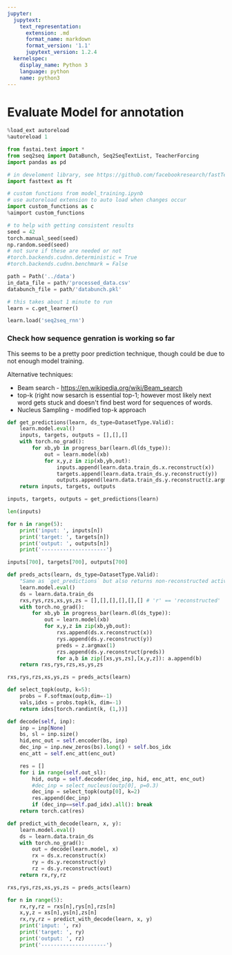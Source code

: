 ```yaml
---
jupyter:
  jupytext:
    text_representation:
      extension: .md
      format_name: markdown
      format_version: '1.1'
      jupytext_version: 1.2.4
  kernelspec:
    display_name: Python 3
    language: python
    name: python3
---
```


# Evaluate Model for annotation


```python
%load_ext autoreload
%autoreload 1
```

```python
from fastai.text import *
from seq2seq import DataBunch, Seq2SeqTextList, TeacherForcing
import pandas as pd

# in develoment library, see https://github.com/facebookresearch/fastText to download, how to build, etc.
import fasttext as ft

# custom functions from model_training.ipynb
# use autoreload extension to auto load when changes occur
import custom_functions as c
%aimport custom_functions
```

```python
# to help with getting consistent results
seed = 42
torch.manual_seed(seed)
np.random.seed(seed)
# not sure if these are needed or not
#torch.backends.cudnn.deterministic = True
#torch.backends.cudnn.benchmark = False
```

```python
path = Path('../data')
in_data_file = path/'processed_data.csv'
databunch_file = path/'databunch.pkl'
```

```python
# this takes about 1 minute to run
learn = c.get_learner()
```

```python
learn.load('seq2seq_rnn')
```

### Check how sequence genration is working so far

This seems to be a pretty poor prediction technique, though could be due to not enough model training.

Alternative techniques:

* Beam search - https://en.wikipedia.org/wiki/Beam_search
* top-k (right now sesarch is essential top-1; however most likely next word gets stuck and doesn't find best word for sequences of words.
* Nucleus  Sampling  - modified top-k approach

```python
def get_predictions(learn, ds_type=DatasetType.Valid):
    learn.model.eval()
    inputs, targets, outputs = [],[],[]
    with torch.no_grad():
        for xb,yb in progress_bar(learn.dl(ds_type)):
            out = learn.model(xb)
            for x,y,z in zip(xb,yb,out):
                inputs.append(learn.data.train_ds.x.reconstruct(x))
                targets.append(learn.data.train_ds.y.reconstruct(y))
                outputs.append(learn.data.train_ds.y.reconstruct(z.argmax(1)))
    return inputs, targets, outputs
```

```python
inputs, targets, outputs = get_predictions(learn)
```

```python
len(inputs)
```

```python
for n in range(5):
    print('input: ', inputs[n])
    print('target: ', targets[n])
    print('output: ', outputs[n])
    print('---------------------')
```

```python
inputs[700], targets[700], outputs[700]
```

```python
def preds_acts(learn, ds_type=DatasetType.Valid):
    "Same as `get_predictions` but also returns non-reconstructed activations"
    learn.model.eval()
    ds = learn.data.train_ds
    rxs,rys,rzs,xs,ys,zs = [],[],[],[],[],[] # 'r' == 'reconstructed'
    with torch.no_grad():
        for xb,yb in progress_bar(learn.dl(ds_type)):
            out = learn.model(xb)
            for x,y,z in zip(xb,yb,out):
                rxs.append(ds.x.reconstruct(x))
                rys.append(ds.y.reconstruct(y))
                preds = z.argmax(1)
                rzs.append(ds.y.reconstruct(preds))
                for a,b in zip([xs,ys,zs],[x,y,z]): a.append(b)
    return rxs,rys,rzs,xs,ys,zs
```

```python
rxs,rys,rzs,xs,ys,zs = preds_acts(learn)
```

```python
def select_topk(outp, k=5):
    probs = F.softmax(outp,dim=-1)
    vals,idxs = probs.topk(k, dim=-1)
    return idxs[torch.randint(k, (1,))]
```

```python
def decode(self, inp):
    inp = inp[None]
    bs, sl = inp.size()
    hid,enc_out = self.encoder(bs, inp)
    dec_inp = inp.new_zeros(bs).long() + self.bos_idx
    enc_att = self.enc_att(enc_out)

    res = []
    for i in range(self.out_sl):
        hid, outp = self.decoder(dec_inp, hid, enc_att, enc_out)
        #dec_inp = select_nucleus(outp[0], p=0.3)
        dec_inp = select_topk(outp[0], k=2)
        res.append(dec_inp)
        if (dec_inp==self.pad_idx).all(): break
    return torch.cat(res)
```

```python
def predict_with_decode(learn, x, y):
    learn.model.eval()
    ds = learn.data.train_ds
    with torch.no_grad():
        out = decode(learn.model, x)
        rx = ds.x.reconstruct(x)
        ry = ds.y.reconstruct(y)
        rz = ds.y.reconstruct(out)
    return rx,ry,rz
```

```python
rxs,rys,rzs,xs,ys,zs = preds_acts(learn)

for n in range(5):
    rx,ry,rz = rxs[n],rys[n],rzs[n]
    x,y,z = xs[n],ys[n],zs[n]
    rx,ry,rz = predict_with_decode(learn, x, y)
    print('input: ', rx)
    print('target: ', ry)
    print('output: ', rz)
    print('---------------------')
```

```python

```
